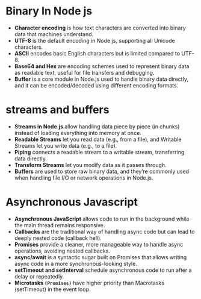 # Binary In Node js 
- **Character encoding** is how text characters are converted into binary data that machines understand.
- **UTF-8** is the default encoding in Node.js, supporting all Unicode characters.
- **ASCII** encodes basic English characters but is limited compared to UTF-8.
- **Base64 and Hex** are encoding schemes used to represent binary data as readable text, useful for file transfers and debugging.
- **Buffer** is a core module in Node.js used to handle binary data directly, and it can be encoded/decoded using different encoding formats.


# streams and buffers
- **Streams in Node.js** allow handling data piece by piece (in chunks) instead of loading everything into memory at once.
- **Readable Streams** let you read data (e.g., from a file), and Writable Streams let you write data (e.g., to a file).
- **Piping** connects a readable stream to a writable stream, transferring data directly.
- **Transform Streams** let you modify data as it passes through.
- **Buffers** are used to store raw binary data, and they’re commonly used when handling file I/O or network operations in Node.js.


# Asynchronous Javascript
- **Asynchronous JavaScript** allows code to run in the background while the main thread remains responsive.
- **Callbacks** are the traditional way of handling async code but can lead to deeply nested code (callback hell).
- **Promises** provide a cleaner, more manageable way to handle async operations, avoiding nested callbacks.
- **async/await** is a syntactic sugar built on Promises that allows writing async code in a more synchronous-looking style.
- **setTimeout and setInterval** schedule asynchronous code to run after a delay or repeatedly.
- **Microtasks `(Promises)`** have higher priority than Macrotasks (setTimeout) in the event loop.